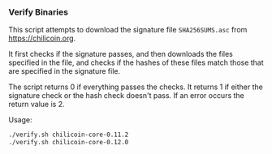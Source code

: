 ### Verify Binaries
This script attempts to download the signature file `SHA256SUMS.asc` from https://chilicoin.org.

It first checks if the signature passes, and then downloads the files specified in the file, and checks if the hashes of these files match those that are specified in the signature file.

The script returns 0 if everything passes the checks. It returns 1 if either the signature check or the hash check doesn't pass. If an error occurs the return value is 2.

Usage:

```sh
./verify.sh chilicoin-core-0.11.2
./verify.sh chilicoin-core-0.12.0
```
